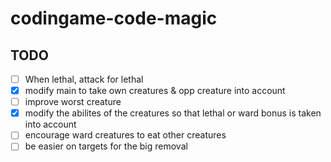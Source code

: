 # codingame-code-magic

## TODO

- [ ] When lethal, attack for lethal
- [x] modify main to take own creatures & opp creature into account
- [ ] improve worst creature
- [x] modify the abilites of the creatures so that lethal or ward bonus is taken into account
- [ ] encourage ward creatures to eat other creatures
- [ ] be easier on targets for the big removal
